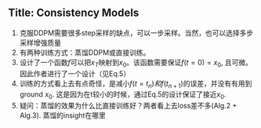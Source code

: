## Title: Consistency Models
1. 克服DDPM需要很多step采样的缺点，可以一步采样。当然，也可以选择多步采样增强质量
2. 有两种训练方式：蒸馏DDPM或直接训练。
3. 设计了一个函数$f$可以把$x_{T}$映射到$x_0$。该函数需要保证$f(t=0)=x_0$, 且可微。因此作者进行了一个设计（见Eq.5）
4. 训练的方式看上去有点奇怪，是减小$f(t=t_n)和f(t_{n+1})$的误差，并没有有用到ground $x_0$. 这是因为在t较小的时候，通过Eq.5的设计保证了接近$x_0$.
5. 疑问：蒸馏的效果为什么比直接训练好？两者看上去loss差不多(Alg.2 + Alg.3). 蒸馏的insight在哪里